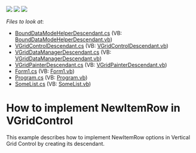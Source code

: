 <!-- default badges list -->
![](https://img.shields.io/endpoint?url=https://codecentral.devexpress.com/api/v1/VersionRange/128638789/17.2.3%2B)
[![](https://img.shields.io/badge/Open_in_DevExpress_Support_Center-FF7200?style=flat-square&logo=DevExpress&logoColor=white)](https://supportcenter.devexpress.com/ticket/details/E4230)
[![](https://img.shields.io/badge/📖_How_to_use_DevExpress_Examples-e9f6fc?style=flat-square)](https://docs.devexpress.com/GeneralInformation/403183)
<!-- default badges end -->
<!-- default file list -->
*Files to look at*:

* [BoundDataModeHelperDescendant.cs](./CS/VGridControl/CustomVGridControl/BoundDataModeHelperDescendant.cs) (VB: [BoundDataModeHelperDescendant.vb](./VB/VGridControl/CustomVGridControl/BoundDataModeHelperDescendant.vb))
* [VGridControlDescendant.cs](./CS/VGridControl/CustomVGridControl/VGridControlDescendant.cs) (VB: [VGridControlDescendant.vb](./VB/VGridControl/CustomVGridControl/VGridControlDescendant.vb))
* [VGridDataManagerDescendant.cs](./CS/VGridControl/CustomVGridControl/VGridDataManagerDescendant.cs) (VB: [VGridDataManagerDescendant.vb](./VB/VGridControl/CustomVGridControl/VGridDataManagerDescendant.vb))
* [VGridPainterDescendant.cs](./CS/VGridControl/CustomVGridControl/VGridPainterDescendant.cs) (VB: [VGridPainterDescendant.vb](./VB/VGridControl/CustomVGridControl/VGridPainterDescendant.vb))
* [Form1.cs](./CS/VGridControl/Form1.cs) (VB: [Form1.vb](./VB/VGridControl/Form1.vb))
* [Program.cs](./CS/VGridControl/Program.cs) (VB: [Program.vb](./VB/VGridControl/Program.vb))
* [SomeList.cs](./CS/VGridControl/SomeList.cs) (VB: [SomeList.vb](./VB/VGridControl/SomeList.vb))
<!-- default file list end -->
# How to implement NewItemRow in VGridControl


<p>This example describes how to implement NewItemRow options in Vertical Grid Control by creating its descendant.<br />
</p>

<br/>


